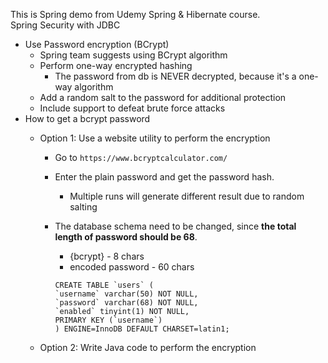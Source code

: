 This is Spring demo from Udemy Spring & Hibernate course.   
Spring Security with JDBC
- Use Password encryption (BCrypt)
    - Spring team suggests using BCrypt algorithm
    - Perform one-way encrypted hashing 
        - The password from db is NEVER decrypted, because it's a one-way algorithm
    - Add a random salt to the password for additional protection
    - Include support to defeat brute force attacks
- How to get a bcrypt password
    - Option 1: Use a website utility to perform the encryption
        - Go to `https://www.bcryptcalculator.com/`
        - Enter the plain password and get the password hash.
            - Multiple runs will generate different result due to random salting
        - The database schema need to be changed, since **the total length of password should be 68**.
            - {bcrypt} - 8 chars
            - encoded password - 60 chars

            ```
            CREATE TABLE `users` (
            `username` varchar(50) NOT NULL,
            `password` varchar(68) NOT NULL,
            `enabled` tinyint(1) NOT NULL,
            PRIMARY KEY (`username`)
            ) ENGINE=InnoDB DEFAULT CHARSET=latin1;
            ```
            
    - Option 2: Write Java code to perform the encryption